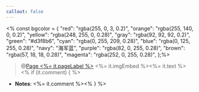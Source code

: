 ```yaml
---
callout: false
---
```

<% const bgcolor = {
  "red": "rgba(255, 0, 3, 0.2)",
  "orange": "rgba(255, 140, 0, 0.2)",
  "yellow": "rgba(248, 255, 0, 0.28)",
  "gray": "rgba(92, 92, 92, 0.2)",
  "green": "#d3f8b6",
  "cyan": "rgba(0, 255, 209, 0.28)",
  "blue": "rgba(0, 125, 255, 0.28)",
  "navy": "海军蓝",
  "purple": "rgba(82, 0, 255, 0.28)",
  "brown": "rgba(57, 18, 18, 0.28)",
  "magenta": "rgba(252, 0, 255, 0.28)",
};%>

> @[Page <%= it.pageLabel %>](<%= it.backlink %>)
> <%= it.imgEmbed %><span style="background:<%= bgcolor[it.colorName] %>"><%= it.text %></span><% if (it.comment) { %>
- **Notes**: <%= it.comment %><% } %>